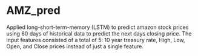 # AMZ_pred

Applied long-short-term-memory (LSTM) to predict amazon stock prices using 60 days of historical data to predict the next days closing price. The input features consisted of a total of 5: 10 year treasury rate, High, Low, Open, and Close prices instead of just a single feature.
